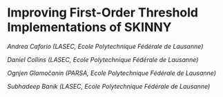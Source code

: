 # Improving First-Order Threshold Implementations of SKINNY

*Andrea Caforio (LASEC, Ecole Polytechnique Fédérale de Lausanne)*

*Daniel Collins (LASEC, Ecole Polytechnique Fédérale de Lausanne)*

*Ognjen Glamočanin (PARSA, Ecole Polytechnique Fédérale de Lausanne)*

*Subhadeep Banik (LASEC, Ecole Polytechnique Fédérale de Lausanne)*

